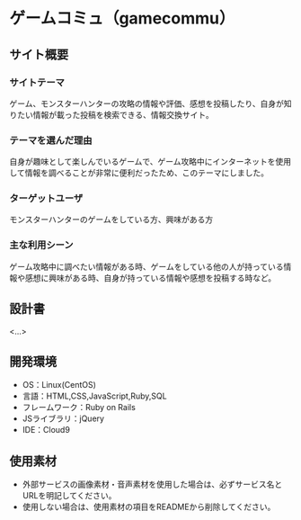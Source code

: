 # ゲームコミュ（gamecommu）

## サイト概要
### サイトテーマ
ゲーム、モンスターハンターの攻略の情報や評価、感想を投稿したり、自身が知りたい情報が載った投稿を検索できる、情報交換サイト。
### テーマを選んだ理由
自身が趣味として楽しんでいるゲームで、ゲーム攻略中にインターネットを使用して情報を調べることが非常に便利だったため、このテーマにしました。

### ターゲットユーザ
モンスターハンターのゲームをしている方、興味がある方

### 主な利用シーン
ゲーム攻略中に調べたい情報がある時、ゲームをしている他の人が持っている情報や感想に興味がある時、自身が持っている情報や感想を投稿する時など。

## 設計書
<...>

## 開発環境
- OS：Linux(CentOS)
- 言語：HTML,CSS,JavaScript,Ruby,SQL
- フレームワーク：Ruby on Rails
- JSライブラリ：jQuery
- IDE：Cloud9

## 使用素材
- 外部サービスの画像素材・音声素材を使用した場合は、必ずサービス名とURLを明記してください。
- 使用しない場合は、使用素材の項目をREADMEから削除してください。
